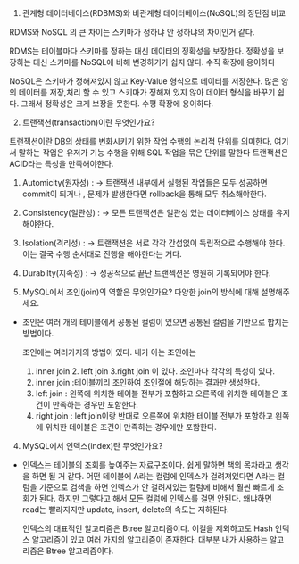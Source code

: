 1. 관계형 데이터베이스(RDBMS)와 비관계형 데이터베이스(NoSQL)의 장단점 비교

RDMS와 NoSQL 의 큰 차이는 스키마가 정하냐 안 정하냐의 차이인거 같다.

RDMS는 테이블마다 스키마를 정하는 대신 데이터의 정확성을 보장한다.
정확성을 보장하는 대신 스키마를 NoSQL에 비해 변경하기가 쉽지 않다.
수직 확장에 용이하다

NoSQL은 스키마가 정해져있지 않고 Key-Value 형식으로 데이터를 저장한다.
많은 양의 데이터를 저장,처리 할 수 있고 스키마가 정해져 있지 않아
데이터 형식을 바꾸기 쉽다. 그래서 정확성은 크게 보장을 못한다.
수평 확장에 용이하다. 

2. 트랜잭션(transaction)이란 무엇인가요?

트랜잭션이란 DB의 상태를 변화시키기 위한 작업 수행의 논리적 단위를 의미한다.
여기서 말하는 작업은 유저가 기능 수행을 위해 SQL 작업을 묶은 단위를 말한다
트랜잭션은 ACID라는 특성을 만족해야한다.

  1. Automicity(원자성) :
   -> 트랜잭션 내부에서 실행된 작업들은 모두 성공하면 commit이 되거나 , 문제가 발생한다면 rollback을 통해 모두 취소해야한다.
   
  2. Consistency(일관성) :
   -> 모든 트랜잭션은 일관성 있는 데이터베이스 상태를 유지해야한다. 
  
  3. Isolation(격리성) :
   -> 트랜잭션은 서로 각각 간섭없이 독립적으로 수행해야 한다. 이는 결국 수행 순서대로 진행을 해야한다는 거다.
   
  4. Durabilty(지속성) :
   -> 성공적으로 끝난 트랜젝션은 영원히 기록되어야 한다.
   
3. MySQL에서 조인(join)의 역할은 무엇인가요? 다양한 join의 방식에 대해 설명해주세요.

- 조인은 여러 개의 테이블에서 공통된 컬럼이 있으면 공통된 컬럼을 기반으로 합치는 방법이다.

  조인에는 여러가지의 방법이 있다. 
  내가 아는 조인에는 
  1. inner join 2. left join 3.right join 이 있다.
  조인마다 각각의 특성이 있다.
  1. inner join :테이블끼리 조인하여 조인절에 해당하는 결과만 생성한다.
  2. left join  :  왼쪽에 위치한 테이블 전부가 포함하고 오른쪽에 위치한 테이블은 조건이 만족하는 경우만 포함한다.
  3. right join : left join이랑 반대로 오른쪽에 위치한 테이블 전부가 포함하고 왼쪽에 위치한 테이블은 조건이 만족하는 경우에만 포함한다.
 

4. MySQL에서 인덱스(index)란 무엇인가요?

- 인덱스는 테이블의 조회를 높여주는 자료구조이다. 쉽게 말하면 책의 목차라고 생각을 하면 될 거 같다.
   어떤 테이블에 A라는 컬럼에 인덱스가 걸려져있다면 A라는 컬럼을 기준으로 검색을 하면 인덱스가 안 걸려져있는 컬럼에 비해서
   훨씬 빠르게 조회가 된다. 하지만 그렇다고 해서 모든 컬럼에 인덱스를 걸면 안된다. 왜냐하면  read는 빨라지지만 update, insert, delete의 속도는 저하된다.
   
   인덱스의 대표적인 알고리즘은 Btree 알고리즘이다. 이걸을 제외하고도 Hash 인덱스 알고리즘이 있고 여러 가지의 알고리즘이 존재한다.
   대부분 내가 사용하는 알고리즘은 Btree 알고리즘이다. 
